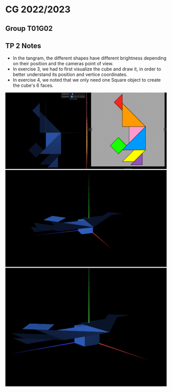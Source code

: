 # CG 2022/2023

## Group T01G02

## TP 2 Notes

- In the tangram, the different shapes have different brightness depending on their position and the cameras point of view.
- In exercise 3, we had to first visualize the cube and draw it, in order to better understand its position and vertice coordinates.
- In exercise 4, we noted that we only need one Square object to create the cube's 6 faces.


![Screenshot 1 - Tangram](screenshots/cg-t01g02-tp2-1.png)
![Screenshot 2 - Unit Cube and Tangram](screenshots/cg-t01g02-tp2-2.png)
![Screenshot 3 - Quad Unit Cube and Tangram](screenshots/cg-t01g02-tp2-3.png)
